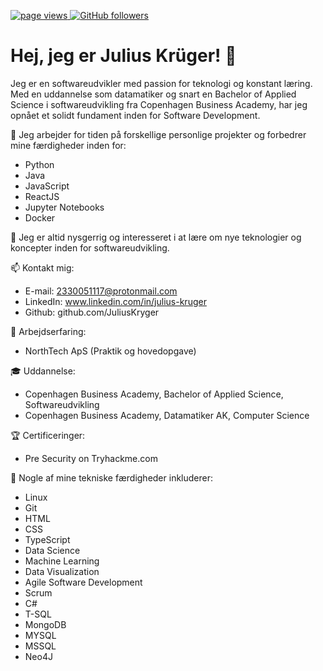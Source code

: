 <p align="left">
  <a href="https://github.com/JuliusKryger/JuliusKryger">
    <img src="https://komarev.com/ghpvc/?username=JuliusKryger" alt="page views" />
  </a>
  <a href="https://github.com/JuliusKryger?tab=followers">
    <img alt="GitHub followers" src="https://img.shields.io/github/followers/JuliusKryger?color=green&logo=github">
  </a>
</p>


# Hej, jeg er Julius Krüger! 👋

Jeg er en softwareudvikler med passion for teknologi og konstant læring. Med en uddannelse som datamatiker og snart en Bachelor of Applied Science i softwareudvikling fra Copenhagen Business Academy, har jeg opnået et solidt fundament inden for Software Development.

🔭 Jeg arbejder for tiden på forskellige personlige projekter og forbedrer mine færdigheder inden for:

- Python
- Java
- JavaScript
- ReactJS
- Jupyter Notebooks
- Docker

🌱 Jeg er altid nysgerrig og interesseret i at lære om nye teknologier og koncepter inden for softwareudvikling.

📫 Kontakt mig:
- E-mail: 2330051117@protonmail.com
- LinkedIn: www.linkedin.com/in/julius-kruger
- Github: github.com/JuliusKryger

💼 Arbejdserfaring:
- NorthTech ApS (Praktik og hovedopgave)

🎓 Uddannelse:
- Copenhagen Business Academy, Bachelor of Applied Science, Softwareudvikling
- Copenhagen Business Academy, Datamatiker AK, Computer Science

🏆 Certificeringer:
- Pre Security on Tryhackme.com

🔧 Nogle af mine tekniske færdigheder inkluderer:
- Linux
- Git
- HTML
- CSS
- TypeScript
- Data Science
- Machine Learning
- Data Visualization
- Agile Software Development
- Scrum
- C#
- T-SQL
- MongoDB
- MYSQL
- MSSQL
- Neo4J
